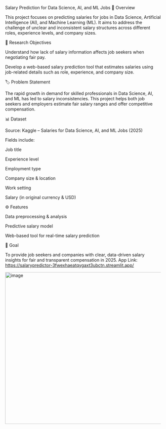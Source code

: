 Salary Prediction for Data Science, AI, and ML Jobs
📌 Overview

This project focuses on predicting salaries for jobs in Data Science, Artificial Intelligence (AI), and Machine Learning (ML). It aims to address the challenge of unclear and inconsistent salary structures across different roles, experience levels, and company sizes.

🎯 Research Objectives

Understand how lack of salary information affects job seekers when negotiating fair pay.

Develop a web-based salary prediction tool that estimates salaries using job-related details such as role, experience, and company size.

🏷 Problem Statement

The rapid growth in demand for skilled professionals in Data Science, AI, and ML has led to salary inconsistencies. This project helps both job seekers and employers estimate fair salary ranges and offer competitive compensation.

📊 Dataset

Source: Kaggle – Salaries for Data Science, AI, and ML Jobs (2025)

Fields include:

Job title

Experience level

Employment type

Company size & location

Work setting

Salary (in original currency & USD)

⚙️ Features

Data preprocessing & analysis

Predictive salary model

Web-based tool for real-time salary prediction

🚀 Goal

To provide job seekers and companies with clear, data-driven salary insights for fair and transparent compensation in 2025.
App Link: https://salarypredictor-3fwexhaeatqygaxt3ubctn.streamlit.app/

<img width="975" height="492" alt="image" src="https://github.com/user-attachments/assets/d64938b5-8822-410f-aeeb-18cf53a7a405" />




